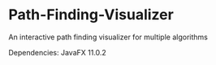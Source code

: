 # Path-Finding-Visualizer
An interactive path finding visualizer for multiple algorithms

Dependencies:
  JavaFX 11.0.2
